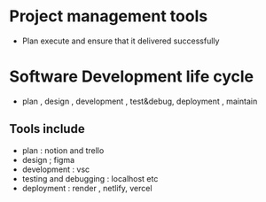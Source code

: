 # Project management tools
- Plan execute and ensure that it delivered successfully
# Software Development life cycle 
- plan , design , development , test&debug, deployment , maintain
## Tools include 
- plan : notion and trello
- design ; figma
- development : vsc 
- testing and debugging : localhost etc
- deployment : render , netlify, vercel


